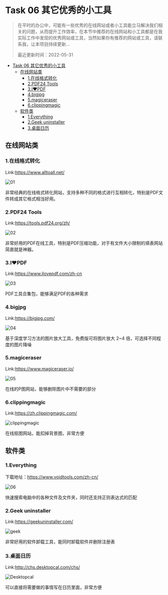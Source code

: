 # Task 06 其它优秀的小工具

> 在平时的办公中，可能有一些优秀的在线网站或者小工具能立马解决我们相关的问题，从而提升工作效率，在本节中推荐的在线网站和小工具都是在我实际工作中发现的优秀网站或工具，当然如果你有推荐的网站或工具，请联系我，让本项目持续更新...
>
> 最近更新时间：2022-05-31

- [Task 06 其它优秀的小工具](#task-06-其它优秀的小工具)
  - [在线网站类](#在线网站类)
    - [1.在线格式转化](#1在线格式转化)
    - [2.PDF24 Tools](#2pdf24-tools)
    - [3.I❤PDF](#3ipdf)
    - [4.bigjpg](#4bigjpg)
    - [5.magiceraser](#5magiceraser)
    - [6.clippingmagic](#6clippingmagic)
  - [软件类](#软件类)
    - [1.Everything](#1everything)
    - [2.Geek uninstaller](#2geek-uninstaller)
    - [3.桌面日历](#3桌面日历)

## 在线网站类

### 1.在线格式转化

Link:https://www.alltoall.net/

![01](.\asset\01.png)

非常经典的在线格式转化网站，支持多种不同的格式进行互相转化，特别是PDF文件转成其它格式相当好用。

### 2.PDF24 Tools

Link:https://tools.pdf24.org/zh/

![02](.\asset\02.png)

非常好用的PDF在线工具，特别是PDF压缩功能，对于有文件大小限制的填表网站简直就是神器。

### 3.I❤PDF

Link:https://www.ilovepdf.com/zh-cn

![03](.\asset\03.png)

PDF工具合集包，能够满足PDF的各种需求

### 4.bigjpg

Link:https://bigjpg.com/

![04](.\asset\04.png)

基于深度学习方法的图片放大工具，免费版可将图片放大 2~4 倍，可选择不同程度的图片降噪

### 5.magiceraser

Link:https://www.magiceraser.io/

![05](.\asset\05.png)

在线的P图网站，能够删除图片中不需要的部分

### 6.clippingmagic

Link:https://zh.clippingmagic.com/

![clippingmagic](.\asset\clippingmagic.png)

在线抠图网站，能扣掉背景图，非常方便

## 软件类

### 1.Everything

下载地址：https://www.voidtools.com/zh-cn/

![06](.\asset\06.png)

快速搜索电脑中的各种文件及文件夹，同时还支持正则表达式的匹配

### 2.Geek uninstaller

Link:https://geekuninstaller.com/

![geek](.\asset\geek.png)

非常好用的软件卸载工具，能同时卸载软件并删除注册表

### 3.桌面日历

Link:http://chs.desktopcal.com/chs/

![Desktopcal](.\asset\Desktopcal.png)

可以直接将需要做的事情写在日历里面，非常方便
